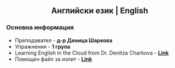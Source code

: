 <h2 align="center">Английски език | English</h2>

### Основна информация
* Преподавател - **д-р Деница Шаркова**
* Упражнения - **1 група**
* Learning English in the Cloud from Dr. Denitza Charkova - [**Link**](https://sites.google.com/site/englishfmiplovdiv/teachers/charkova?authuser=0)
* Помощен файл за изпит - [**Link**](https://github.com/rythm-net/PU-Informatics/blob/main/I%20%D0%BA%D1%83%D1%80%D1%81/I%20%D1%82%D1%80%D0%B8%D0%BC%D0%B5%D1%81%D1%82%D1%8A%D1%80/%D0%90%D0%BD%D0%B3%D0%BB%D0%B8%D0%B9%D1%81%D0%BA%D0%B8%20%D0%95%D0%B7%D0%B8%D0%BA/English%20Fall%20Exam.docx) 

